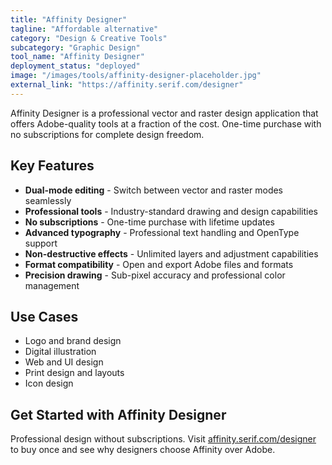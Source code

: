 ```yaml
---
title: "Affinity Designer"
tagline: "Affordable alternative"
category: "Design & Creative Tools"
subcategory: "Graphic Design"
tool_name: "Affinity Designer"
deployment_status: "deployed"
image: "/images/tools/affinity-designer-placeholder.jpg"
external_link: "https://affinity.serif.com/designer"
---
```

Affinity Designer is a professional vector and raster design application that offers Adobe-quality tools at a fraction of the cost. One-time purchase with no subscriptions for complete design freedom.

## Key Features

- **Dual-mode editing** - Switch between vector and raster modes seamlessly
- **Professional tools** - Industry-standard drawing and design capabilities
- **No subscriptions** - One-time purchase with lifetime updates
- **Advanced typography** - Professional text handling and OpenType support
- **Non-destructive effects** - Unlimited layers and adjustment capabilities
- **Format compatibility** - Open and export Adobe files and formats
- **Precision drawing** - Sub-pixel accuracy and professional color management

## Use Cases

- Logo and brand design
- Digital illustration
- Web and UI design
- Print design and layouts
- Icon design

## Get Started with Affinity Designer

Professional design without subscriptions. Visit [affinity.serif.com/designer](https://affinity.serif.com/designer) to buy once and see why designers choose Affinity over Adobe.